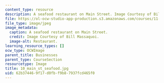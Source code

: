 ```yaml
---
content_type: resource
description: A seafood restaurant on Main Street. Image Courtesy of Bill Massaquoi.
file: https://ol-ocw-studio-app-production.s3.amazonaws.com/courses/11-945-springfield-studio-fall-2005/62b374469f17d0fbf9b87937fcd465f0_10_main_st_seafood.jpg
file_type: image/jpeg
image_metadata:
  caption: A seafood restaurant on Main Street.
  credit: Image Courtesy of Bill Massaquoi.
  image-alt: Restaurant.
learning_resource_types: []
ocw_type: OCWImage
parent_title: Businesses
parent_type: CourseSection
resourcetype: Image
title: 10_main_st_seafood.jpg
uid: 62b37446-9f17-d0fb-f9b8-7937fcd465f0
---
```

